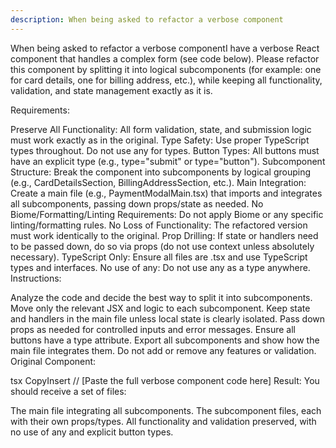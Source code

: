 ```yaml
---
description: When being asked to refactor a verbose component
---
```


When being asked to refactor a verbose componentI have a verbose React component that handles a complex form (see code below). Please refactor this component by splitting it into logical subcomponents (for example: one for card details, one for billing address, etc.), while keeping all functionality, validation, and state management exactly as it is.

Requirements:

Preserve All Functionality: All form validation, state, and submission logic must work exactly as in the original.
Type Safety: Use proper TypeScript types throughout. Do not use any for types.
Button Types: All buttons must have an explicit type (e.g., type="submit" or type="button").
Subcomponent Structure: Break the component into subcomponents by logical grouping (e.g., CardDetailsSection, BillingAddressSection, etc.).
Main Integration: Create a main file (e.g., PaymentModalMain.tsx) that imports and integrates all subcomponents, passing down props/state as needed.
No Biome/Formatting/Linting Requirements: Do not apply Biome or any specific linting/formatting rules.
No Loss of Functionality: The refactored version must work identically to the original.
Prop Drilling: If state or handlers need to be passed down, do so via props (do not use context unless absolutely necessary).
TypeScript Only: Ensure all files are .tsx and use TypeScript types and interfaces.
No use of any: Do not use any as a type anywhere.
Instructions:

Analyze the code and decide the best way to split it into subcomponents.
Move only the relevant JSX and logic to each subcomponent. Keep state and handlers in the main file unless local state is clearly isolated.
Pass down props as needed for controlled inputs and error messages.
Ensure all buttons have a type attribute.
Export all subcomponents and show how the main file integrates them.
Do not add or remove any features or validation.
Original Component:

tsx
CopyInsert
// [Paste the full verbose component code here]
Result:
You should receive a set of files:

The main file integrating all subcomponents.
The subcomponent files, each with their own props/types.
All functionality and validation preserved, with no use of any and explicit button types.